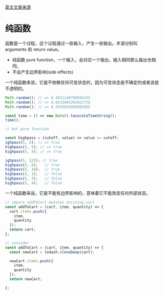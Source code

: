 [英文文章来源](https://medium.com/javascript-scene/master-the-javascript-interview-what-is-a-pure-function-d1c076bec976)

# 纯函数

函数是一个过程，这个过程通过一些输入，产生一些输出。术语分别叫 arguments 和 return value。

* 纯函数 pure function，一个输入，会对应一个输出，输入相同那么输出也相同。
* 不会产生边界影响(side effects)

一个纯函数来说，它是不依赖任何可变状态的，因为可变状态是不确定的或者说是不透明的。


```javascript
Math.random(); // => 0.4011148700956255
Math.random(); // => 0.8533405303023756
Math.random(); // => 0.3550692005082965

const time = () => new Date().toLocaleTimeString();
time();

// but pure function 

const highpass = (cutoff, value) => value >= cutoff;
ighpass(5, 5); // => true
highpass(5, 5); // => true
highpass(5, 5); // => true

ighpass(5, 123); // true
highpass(5, 6);   // true
highpass(5, 18);  // true
highpass(5, 1);   // false
highpass(5, 3);   // false
highpass(5, 4);   // false
```
一个纯函数来说，它是不能有边界影响的，意味着它不能改变任何外部状态。

```javascript
// impure addToCart mutates existing cart
const addToCart = (cart, item, quantity) => {
  cart.items.push({
    item,
    quantity
  });
  return cart;
};

// consider
const addToCart = (cart, item, quantity) => {
  const newCart = lodash.cloneDeep(cart);

  newCart.items.push({
    item,
    quantity
  });
  return newCart;

};
```
